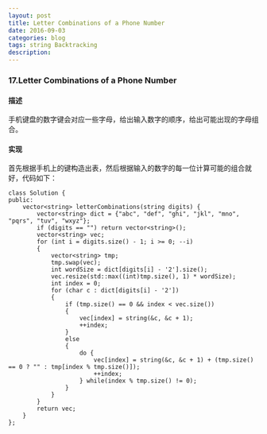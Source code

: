 ```yaml
---
layout: post
title: Letter Combinations of a Phone Number
date: 2016-09-03
categories: blog
tags: string Backtracking
description:
---
```


### 17.Letter Combinations of a Phone Number

#### 描述

手机键盘的数字键会对应一些字母，给出输入数字的顺序，给出可能出现的字母组合。

#### 实现

首先根据手机上的键构造出表，然后根据输入的数字的每一位计算可能的组合就好，代码如下：

    class Solution {
    public:
        vector<string> letterCombinations(string digits) {
            vector<string> dict = {"abc", "def", "ghi", "jkl", "mno", "pqrs", "tuv", "wxyz"};
            if (digits == "") return vector<string>();
            vector<string> vec;
            for (int i = digits.size() - 1; i >= 0; --i)
            {
                vector<string> tmp;
                tmp.swap(vec);
                int wordSize = dict[digits[i] - '2'].size();
                vec.resize(std::max((int)tmp.size(), 1) * wordSize);
                int index = 0;
                for (char c : dict[digits[i] - '2'])
                {
                    if (tmp.size() == 0 && index < vec.size())
                    {
                        vec[index] = string(&c, &c + 1);
                        ++index;
                    }
                    else
                    {
                        do {
                            vec[index] = string(&c, &c + 1) + (tmp.size() == 0 ? "" : tmp[index % tmp.size()]);
                            ++index;
                        } while(index % tmp.size() != 0);
                    }
                }
            }
            return vec;
        }
    };

